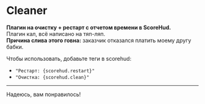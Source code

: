 

# Cleaner

**Плагин на очистку + рестарт с отчетом времени в ScoreHud.**  
Плагин кал, всё написано на тяп-ляп.  
**Причина слива этого говна:** заказчик отказался платить моему другу бабки.

Чтобы использовать, добавьте теги в scorehud:  
- `"Рестарт: {scorehud.restart}"`  
- `"Очистка: {scorehud.clean}"`  

---

Надеюсь, вам понравилось!
